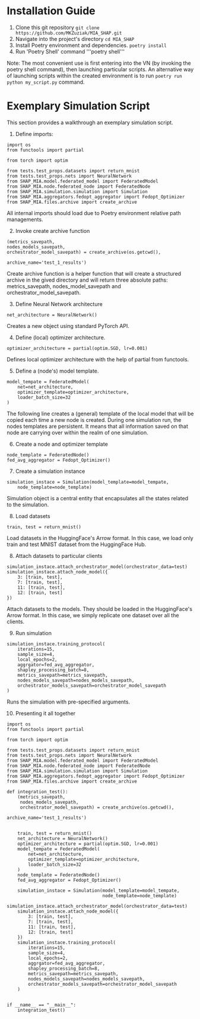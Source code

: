 # Installation Guide
1. Clone this git repository
```git clone https://github.com/MKZuziak/MIA_SHAP.git```
2. Navigate into the project's directory
```cd MIA_SHAP```
3. Install Poetry environment and dependencies.
```poetry install```
4. Run 'Poetry Shell' command
'''poetry shell'''

Note: The most convenient use is first entering into the VN (by invoking the poetry shell command), then launching particular scripts. An alternative way of launching scripts within the created environment
is to run ```poetry run python my_script.py``` command.

# Exemplary Simulation Script
This section provides a walkthrough an exemplary simulation script.
1. Define imports:

```
import os
from functools import partial

from torch import optim

from tests.test_props.datasets import return_mnist
from tests.test_props.nets import NeuralNetwork
from SHAP_MIA.model.federated_model import FederatedModel
from SHAP_MIA.node.federated_node import FederatedNode
from SHAP_MIA.simulation.simulation import Simulation
from SHAP_MIA.aggregators.fedopt_aggregator import Fedopt_Optimizer
from SHAP_MIA.files.archive import create_archive
```

All internal imports should load due to Poetry environment relative path managements.

2. Invoke create archive function

```
(metrics_savepath, 
nodes_models_savepath, 
orchestrator_model_savepath) = create_archive(os.getcwd(),
                                                archive_name='test_1_results')
```

Create archive function is a helper function that will create a structured archive in the gived directory
and will return three absolute paths: metrics_savepath, nodes_model_savepath and orchestrator_model_savepath.

3. Define Neural Network architecture

```
net_architecture = NeuralNetwork()
```

Creates a new object using standard PyTorch API.

4. Define (local) optimizer architecture.

```
optimizer_architecture = partial(optim.SGD, lr=0.001)
```

Defines local optimizer architecture with the help of partial from functools.

5. Define a (node's) model template.

```
model_tempate = FederatedModel(
    net=net_architecture,
    optimizer_template=optimizer_architecture,
    loader_batch_size=32
)
```

The following line creates a (general) template of the local model that will be copied each time a new node is
created. During one simulation run, the nodes templates are persistent. It means that all information saved on that node are carrying over within the realm of one simulation.

6. Create a node and optimizer template

```
node_template = FederatedNode()
fed_avg_aggregator = Fedopt_Optimizer()
```

7. Create a simulation instance

```
simulation_instace = Simulation(model_template=model_tempate,
    node_template=node_template)
```

Simulation object is a central entity that encapsulates all the states related to the simulation.

8. Load datasets

```
train, test = return_mnist()
```

Load datasets in the HuggingFace's Arrow format. In this case, we load only train and test MNIST dataset from
the HuggingFace Hub.

8. Attach datasets to particular clients

```
simulation_instace.attach_orchestrator_model(orchestrator_data=test)
simulation_instace.attach_node_model({
    3: [train, test],
    7: [train, test],
    11: [train, test],
    12: [train, test]
})
```

Attach datasets to the models. They should be loaded in the HuggingFace's Arrow format. In this case, we simply
replicate one dataset over all the clients.

9. Run simulation

```
simulation_instace.training_protocol(
    iterations=15,
    sample_size=4,
    local_epochs=2,
    aggrgator=fed_avg_aggregator,
    shapley_processing_batch=8,
    metrics_savepath=metrics_savepath,
    nodes_models_savepath=nodes_models_savepath,
    orchestrator_models_savepath=orchestrator_model_savepath
)
```

Runs the simulation with pre-specified arguments.

10. Presenting it all together

```
import os
from functools import partial

from torch import optim

from tests.test_props.datasets import return_mnist
from tests.test_props.nets import NeuralNetwork
from SHAP_MIA.model.federated_model import FederatedModel
from SHAP_MIA.node.federated_node import FederatedNode
from SHAP_MIA.simulation.simulation import Simulation
from SHAP_MIA.aggregators.fedopt_aggregator import Fedopt_Optimizer
from SHAP_MIA.files.archive import create_archive

def integration_test():
    (metrics_savepath, 
     nodes_models_savepath, 
     orchestrator_model_savepath) = create_archive(os.getcwd(),
                                                   archive_name='test_1_results')
    
    
    train, test = return_mnist()
    net_architecture = NeuralNetwork()
    optimizer_architecture = partial(optim.SGD, lr=0.001)
    model_tempate = FederatedModel(
        net=net_architecture,
        optimizer_template=optimizer_architecture,
        loader_batch_size=32
    )
    node_template = FederatedNode()
    fed_avg_aggregator = Fedopt_Optimizer()
    
    simulation_instace = Simulation(model_template=model_tempate,
                                    node_template=node_template)
    simulation_instace.attach_orchestrator_model(orchestrator_data=test)
    simulation_instace.attach_node_model({
        3: [train, test],
        7: [train, test],
        11: [train, test],
        12: [train, test]
    })
    simulation_instace.training_protocol(
        iterations=15,
        sample_size=4,
        local_epochs=2,
        aggrgator=fed_avg_aggregator,
        shapley_processing_batch=8,
        metrics_savepath=metrics_savepath,
        nodes_models_savepath=nodes_models_savepath,
        orchestrator_models_savepath=orchestrator_model_savepath
    )


if __name__ == "__main__":
    integration_test()
```